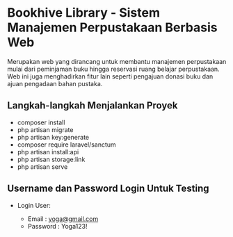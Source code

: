 
# Bookhive Library - Sistem Manajemen Perpustakaan Berbasis Web
Merupakan web yang dirancang untuk membantu manajemen perpustakaan mulai dari peminjaman buku hingga reservasi ruang belajar perpustakaan. Web ini juga menghadirkan fitur lain seperti pengajuan donasi buku dan ajuan pengadaan bahan pustaka.

## Langkah-langkah Menjalankan Proyek
- composer install
- php artisan migrate
- php artisan key:generate
- composer require laravel/sanctum
- php artisan install:api
- php artisan storage:link
- php artisan serve

## Username dan Password Login Untuk Testing
- Login User:
  
  - Email : yoga@gmail.com
  - Password : Yoga123!
